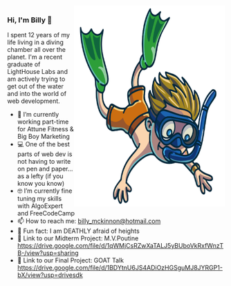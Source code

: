 <img align="right" src="https://github.com/Billex87/Billex87/blob/main/favpng_florida-scuba-divers-underwater-diving-diving-mask-scuba-diving.png" width=350px height=465px/>

### Hi, I'm Billy 👋

I spent 12 years of my life living in a diving chamber all over the planet. I'm a recent graduate of LightHouse Labs and am actively trying to get out of the water and into the world of web development.

- 📱 I’m currently working part-time for Attune Fitness & Big Boy Marketing
- 💻 One of the best parts of web dev is not having to write on pen and paper... as a lefty (if you know you know)
- 🤓 I’m currently fine tuning my skills with AlgoExpert and FreeCodeCamp
- 📫  How to reach me: billy_mckinnon@hotmail.com
- 🤡 Fun fact: I am DEATHLY afraid of heights
- 🍟 Link to our Midterm Project: M.V.Poutine https://drive.google.com/file/d/1qWMjCsRZwXaTALJ5yBUboVkRxfWnzTB-/view?usp=sharing
- 🏀 Link to our Final Project: GOAT Talk https://drive.google.com/file/d/1BDYtnU6JS4ADiOzHGSguMJ8JYRGP1-bX/view?usp=drivesdk

